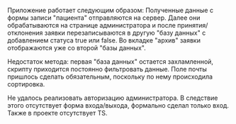 Приложение работает следующим образом:
Полученные данные с формы записи "пациента" отправляются на сервер. Далее они обрабатываются на странице администратора и после принятия/отклонения заявки 
перезаписываются в другую "базу данных" с добавлением статуса true или false. Во вкладке "архив" заявки отображаются уже со второй "базы данных".

Недостаток метода: первая "база данных" остается захламленной, скрипту приходится постоянно фильтровать данные.
Поле почты пришлось сделать обязательным, поскольку по нему происходила сортировка.

Не удалось реализовать авторизацию администратора. В следствие этого отсутствует форма входа/выхода, формально сделал только вход.
Также в проекте отсутствует TS.
